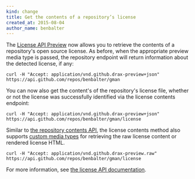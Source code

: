 ```yaml
---
kind: change
title: Get the contents of a repository’s license
created_at: 2015-08-04
author_name: benbalter
---
```


The [License API Preview](/v3/licenses/) now allows you to retrieve the contents of a repository's open source license. As before, when the appropriate preview media type is passed, the repository endpoint will return information about the detected license, if any:

    curl -H "Accept: application/vnd.github.drax-preview+json" https://api.github.com/repos/benbalter/gman

You can now also get the content's of the repository's license file, whether or not the license was successfully identified via the license contents endpoint:

    curl -H "Accept: application/vnd.github.drax-preview+json" https://api.github.com/repos/benbalter/gman/license

Similar to [the repository contents API](/v3/repos/contents/#get-contents), the license contents method also supports [custom media types](/v3/repos/contents/#custom-media-types) for retrieving the raw license content or rendered license HTML.

    curl -H "Accept: application/vnd.github.drax-preview.raw" https://api.github.com/repos/benbalter/gman/license

For more information, see [the license API documentation](/v3/licenses/#get-the-contents-of-a-repositorys-license).
